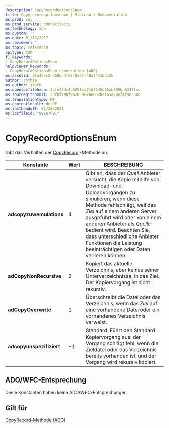 ```yaml
---
description: CopyRecordOptionsEnum
title: Copyrecordoptionsenum | Microsoft-Dokumentation
ms.prod: sql
ms.prod_service: connectivity
ms.technology: ado
ms.custom: ''
ms.date: 01/19/2017
ms.reviewer: ''
ms.topic: reference
apitype: COM
f1_keywords:
- CopyRecordOptionsEnum
helpviewer_keywords:
- CopyRecordOptionsEnum enumeration [ADO]
ms.assetid: 2fa4eec5-d50b-4fd3-8ae7-40af441ba12b
author: rothja
ms.author: jroth
ms.openlocfilehash: 2afe394c4b6251ea21d7245d55ab905ba6347fcc
ms.sourcegitcommit: 33f0f190f962059826e002be165a2bef4f9e350c
ms.translationtype: MT
ms.contentlocale: de-DE
ms.lasthandoff: 01/30/2021
ms.locfileid: "99167691"
---
```

# <a name="copyrecordoptionsenum"></a>CopyRecordOptionsEnum
Gibt das Verhalten der [CopyRecord](./copyrecord-method-ado.md) -Methode an.  
  
|Konstante|Wert|BESCHREIBUNG|  
|--------------|-----------|-----------------|  
|**adcopyzuwemulations**|4|Gibt an, dass der *Quell* Anbieter versucht, die Kopie mithilfe von Download-und Uploadvorgängen zu simulieren, wenn diese Methode fehlschlägt, weil das *Ziel* auf einem anderen Server ausgeführt wird oder von einem anderen Anbieter als *Quelle* bedient wird. Beachten Sie, dass unterschiedliche Anbieter Funktionen die Leistung beeinträchtigen oder Daten verlieren können.|  
|**adCopyNonRecursive**|2|Kopiert das aktuelle Verzeichnis, aber keines seiner Unterverzeichnisse, in das Ziel. Der Kopiervorgang ist nicht rekursiv.|  
|**adCopyOverwrite**|1|Überschreibt die Datei oder das Verzeichnis, wenn das *Ziel* auf eine vorhandene Datei oder ein vorhandenes Verzeichnis verweist.|  
|**adcopyunspezifiziert**|-1|Standard. Führt den Standard Kopiervorgang aus: der Vorgang schlägt fehl, wenn die Zieldatei oder das Verzeichnis bereits vorhanden ist, und der Vorgang wird rekursiv kopiert.|  
  
## <a name="adowfc-equivalent"></a>ADO/WFC-Entsprechung  
 Diese Konstanten haben keine ADO/WFC-Entsprechungen.  
  
## <a name="applies-to"></a>Gilt für  
 [CopyRecord-Methode (ADO)](./copyrecord-method-ado.md)